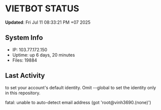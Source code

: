 # VIETBOT STATUS
**Updated**: Fri Jul 11 08:33:21 PM +07 2025

## System Info
- IP: 103.77.172.150
- Uptime: up 6 days, 20 minutes
- Files: 19884

## Last Activity

to set your account's default identity.
Omit --global to set the identity only in this repository.

fatal: unable to auto-detect email address (got 'root@vinh3690.(none)')
